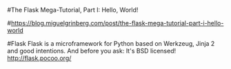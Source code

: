 
#The Flask Mega-Tutorial, Part I: Hello, World!

#https://blog.miguelgrinberg.com/post/the-flask-mega-tutorial-part-i-hello-world

#Flask
Flask is a microframework for Python based on Werkzeug, Jinja 2 and good intentions. And before you ask: It's BSD licensed!
http://flask.pocoo.org/